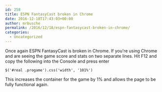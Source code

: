 ```yaml
---
id: 258
title: ESPN FantasyCast broken in Chrome
date: 2016-12-18T17:43:03+00:00
author: mrbusche
permalink: /2016/12/18/espn-fantasycast-broken-in-chrome/
categories:
  - Uncategorized
---
```


Once again ESPN FantasyCast is broken in Chrome. If you're using Chrome and are seeing the game score and stats on two separate lines. Hit F12 and copy the following into the Console and press enter

    $('#real .progame').css('width', '101%')

This increases the container for the game by 1% and allows the page to be fully functional again.
